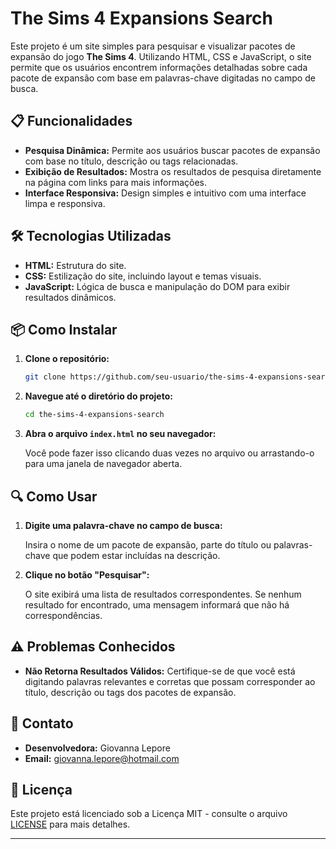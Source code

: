 # The Sims 4 Expansions Search

Este projeto é um site simples para pesquisar e visualizar pacotes de expansão do jogo **The Sims 4**. Utilizando HTML, CSS e JavaScript, o site permite que os usuários encontrem informações detalhadas sobre cada pacote de expansão com base em palavras-chave digitadas no campo de busca.

## 📋 Funcionalidades

- **Pesquisa Dinâmica:** Permite aos usuários buscar pacotes de expansão com base no título, descrição ou tags relacionadas.
- **Exibição de Resultados:** Mostra os resultados de pesquisa diretamente na página com links para mais informações.
- **Interface Responsiva:** Design simples e intuitivo com uma interface limpa e responsiva.

## 🛠️ Tecnologias Utilizadas

- **HTML:** Estrutura do site.
- **CSS:** Estilização do site, incluindo layout e temas visuais.
- **JavaScript:** Lógica de busca e manipulação do DOM para exibir resultados dinâmicos.

## 📦 Como Instalar

1. **Clone o repositório:**

    ```bash
    git clone https://github.com/seu-usuario/the-sims-4-expansions-search.git
    ```

2. **Navegue até o diretório do projeto:**

    ```bash
    cd the-sims-4-expansions-search
    ```

3. **Abra o arquivo `index.html` no seu navegador:**

    Você pode fazer isso clicando duas vezes no arquivo ou arrastando-o para uma janela de navegador aberta.

## 🔍 Como Usar

1. **Digite uma palavra-chave no campo de busca:**

   Insira o nome de um pacote de expansão, parte do título ou palavras-chave que podem estar incluídas na descrição.

2. **Clique no botão "Pesquisar":**

   O site exibirá uma lista de resultados correspondentes. Se nenhum resultado for encontrado, uma mensagem informará que não há correspondências.

## ⚠️ Problemas Conhecidos

- **Não Retorna Resultados Válidos:** Certifique-se de que você está digitando palavras relevantes e corretas que possam corresponder ao título, descrição ou tags dos pacotes de expansão.

## 📧 Contato

- **Desenvolvedora:** Giovanna Lepore
- **Email:** [giovanna.lepore@hotmail.com](mailto:giovanna.lepore@hotmail.com)

## 📝 Licença

Este projeto está licenciado sob a Licença MIT - consulte o arquivo [LICENSE](LICENSE) para mais detalhes.

---

